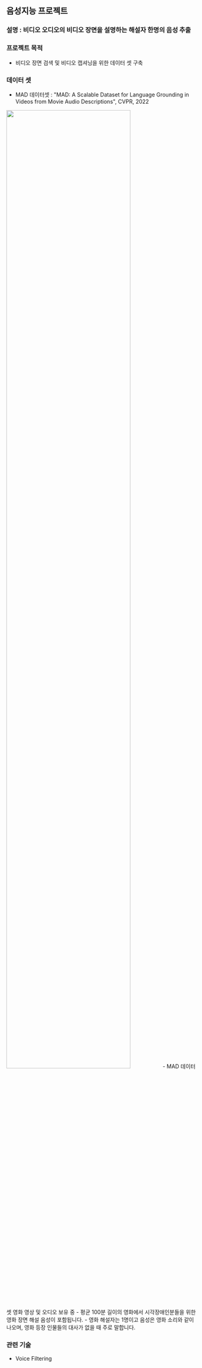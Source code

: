 ## 음성지능 프로젝트
### 설명 : 비디오 오디오의 비디오 장면을 설명하는 해설자 한명의 음성 추출

### 프로젝트 목적
- 비디오 장면 검색 및 비디오 캡셔닝을 위한 데이터 셋 구축
 
### 데이터 셋
- MAD 데이터셋 : "MAD: A Scalable Dataset for Language Grounding in Videos from Movie Audio Descriptions", CVPR, 2022
<img width="80%" src="https://production-media.paperswithcode.com/datasets/579ed2c6-6353-4882-a1e5-f38b4642804d.png"/>
- MAD 데이터 셋 영화 영상 및 오디오 보유 중
- 평균 100분 길이의 영화에서 시각장애인분들을 위한 영화 장면 해설 음성이 포함됩니다.
- 영화 해설자는 1명이고 음성은 영화 소리와 같이 나오며, 영화 등장 인물들의 대사가 없을 때 주로 말합니다.

### 관련 기술
- Voice Filtering
